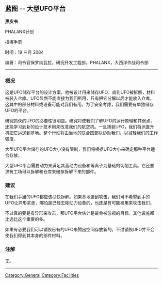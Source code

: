 ## 蓝图 -- 大型UFO平台

**黑皮书**

PHALANX计划

指挥手册

时间：19 三月 2084

编著：司令官保罗纳瓦拉，研究开发工程部，PHALANX，大西洋作战司令部

------------------------------------------------------------------------

### 概况

这是UFO储存平台的设计方案。他被设计用来储存UFO，直到UFO被拆解，材料被装入仓库。UFO显然不能直接为我们所用，只有把它分解以后才能放入仓库，这其中的部分材料或设备可能对我们有用。为了安全考虑，我们需要有单独储存UFO的平台。

研究抓获的UFO的必要性很明显。研究将使我们了解UFO的运行原理和其弱点，还能学习到新的设计技术用来改进我们的航空机。一旦捕获UFO，我们将派直升机把它运送到基地。整个行动将由当地的联合国部队协助我们，以减轻我们的工作强度。

大型UFO平台储存的UFO大小没有限制，我们将根据UFO大小来确定那种平台适合存放。

大型UFO平台需要动力来满足其高动力设备和等离子为基础的切削工具。它还要求有工场可以拆解和仓库来储存拆解下来的部件。

### 建议

在我们手里的UFO都应该尽快拆解。如果基地遭到攻击，我们可不希望到手的UFO让异形拿走，哪怕是已经去除动力设备的，也还是有可能被用来攻击我们。

不过真的要是有异形来攻击，那UFO平台估计是最会被忽视的目标。其他设施都比远比这个重要的多。

如果有必要我们可以销毁已有的UFO来腾出空间存放新的，不过销毁UFO并不会使我们得到其本身的部件材料。

### 注解

无。

------------------------------------------------------------------------

[Category:General](Category:General "wikilink")
[Category:Facilities](Category:Facilities "wikilink")
